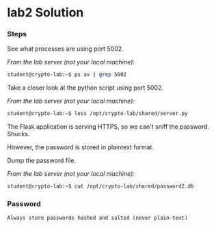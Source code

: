# lab2 Solution

### Steps

See what processes are using port 5002.

*From the lab server (not your local machine):*
```bash
student@crypto-lab:~$ ps ax | grep 5002
```

Take a closer look at the python script using port 5002.

*From the lab server (not your local machine):*
```bash
student@crypto-lab:~$ less /opt/crypto-lab/shared/server.py
```

The Flask application is serving HTTPS, so we can't sniff the password.  Shucks.

However, the password is stored in plaintext format.

Dump the password file.

*From the lab server (not your local machine):*
```bash
student@crypto-lab:~$ cat /opt/crypto-lab/shared/password2.db
```


### Password

```
Always store passwords hashed and salted (never plain-text)
```

